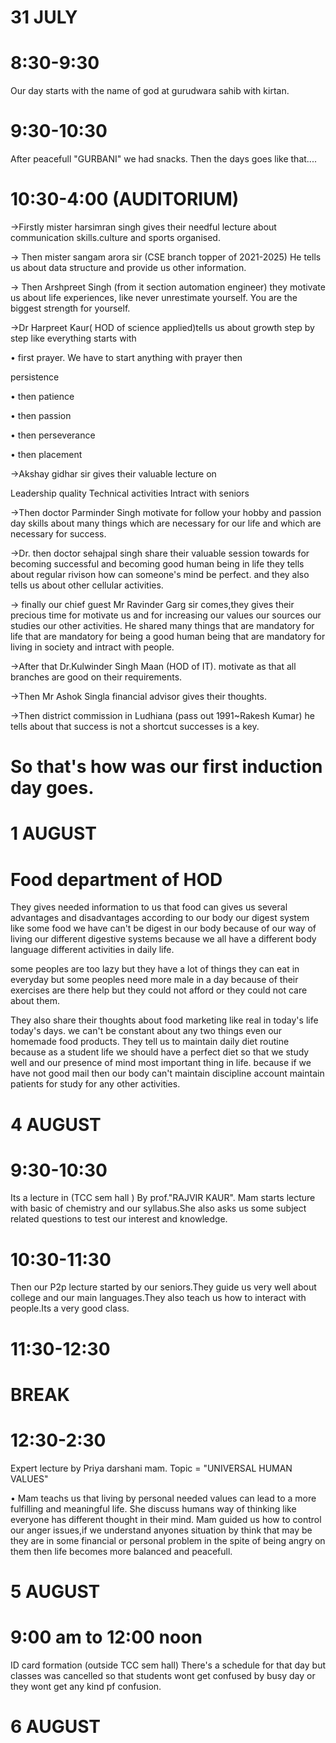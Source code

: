 # 31 JULY
# 8:30-9:30
Our day starts with the name of god at gurudwara sahib with kirtan.

# 9:30-10:30 

After peacefull "GURBANI" we had snacks.
Then the days goes like that....

# 10:30-4:00 (AUDITORIUM)

→Firstly mister harsimran singh gives their needful lecture about communication skills.culture and sports organised.

→ Then mister sangam arora sir
(CSE branch topper of 2021-2025)
He tells us about data structure and provide us other information.

→ Then Arshpreet Singh
(from it section automation engineer) they motivate us about life experiences, like never unrestimate yourself. You are the biggest strength for yourself.

 →Dr Harpreet Kaur( HOD of science applied)tells us about growth step by step like everything starts with 
 
• first prayer. We have to start anything with prayer then 

 persistence 
 
• then patience 

• then passion

• then perseverance

• then placement

→Akshay gidhar sir gives their valuable lecture on 

Leadership quality 
Technical activities 
Intract with seniors

→Then doctor Parminder Singh motivate for follow your hobby and passion day skills about many things which are necessary for our life and which are necessary for success.

→Dr. then doctor sehajpal singh share their valuable session towards for becoming successful and becoming good human being in life they tells about regular rivison how can someone's mind be perfect. and they also tells us about other cellular activities.

→ finally our chief guest Mr Ravinder Garg sir comes,they gives their precious time for motivate us and for increasing our values our sources our studies our other activities. He shared many things that are mandatory for life that are mandatory for being a good human being that are mandatory for living in society and intract with people.

→After that Dr.Kulwinder Singh Maan (HOD of IT). motivate as that all branches are good on their requirements.

→Then Mr Ashok Singla financial advisor gives their thoughts.

→Then district commission in Ludhiana (pass out 1991~Rakesh Kumar) he tells about that success is not a shortcut successes is a key.
# So that's how was our first induction day goes.


# 1 AUGUST 
# Food department of HOD 
They gives needed information to us that food can gives us several advantages and disadvantages according to our body our digest system like some food we have can't be digest in our body because of our way of living our different digestive systems because we all have a different body language different activities in daily life. 

some peoples are too lazy but they have a lot of things they can eat in everyday but some peoples need more male in a day because of their exercises are there help but they could not afford or they could not care about them.

They also share their thoughts about food marketing like real in today's life today's days. we can't be constant about any two things even our homemade food products.
They tell us to maintain daily diet routine because as a student life we should have a perfect diet so that we study well and our presence of mind most important thing in life. because if we have not good mail then our body can't maintain discipline account maintain patients for study for any other activities.



# 4 AUGUST 
# 9:30-10:30 

Its a lecture in (TCC sem hall ) By prof."RAJVIR KAUR".
Mam starts lecture with basic of chemistry and our syllabus.She also asks us some subject related questions to test our interest and knowledge.

# 10:30-11:30 
Then our P2p lecture started by our seniors.They guide us very well about college and our main languages.They also teach us how to interact with people.Its a very good class.

# 11:30-12:30 
# BREAK

# 12:30-2:30 
Expert lecture by Priya darshani mam.
Topic = "UNIVERSAL HUMAN VALUES"

• Mam teachs us that living by personal needed values can lead to a more fulfilling and meaningful life. She discuss humans way of thinking like everyone has different thought in their mind.
Mam guided us how to control our anger issues,if we understand anyones situation by think that may be they are in some financial or personal problem in the spite of being angry on them then life becomes more balanced and peacefull.


# 5 AUGUST 
# 9:00 am to 12:00 noon
ID card formation (outside TCC sem hall)
There's a schedule for that day but classes was cancelled so that students wont get confused by busy day or they wont get any kind pf confusion.


# 6 AUGUST 











